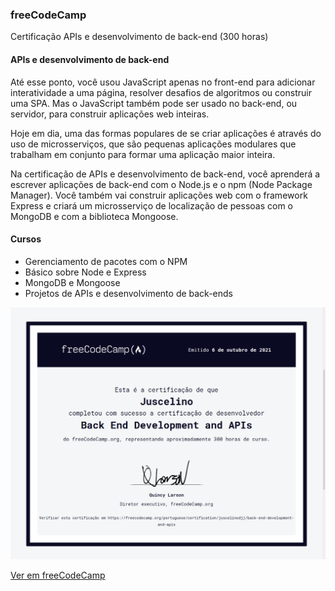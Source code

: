 ### freeCodeCamp
Certificação APIs e desenvolvimento de back-end (300 horas)

#### APIs e desenvolvimento de back-end
Até esse ponto, você usou JavaScript apenas no front-end para adicionar interatividade a uma página, resolver desafios de algoritmos ou construir uma SPA. Mas o JavaScript também pode ser usado no back-end, ou servidor, para construir aplicações web inteiras.

Hoje em dia, uma das formas populares de se criar aplicações é através do uso de microsserviços, que são pequenas aplicações modulares que trabalham em conjunto para formar uma aplicação maior inteira.

Na certificação de APIs e desenvolvimento de back-end, você aprenderá a escrever aplicações de back-end com o Node.js e o npm (Node Package Manager). Você também vai construir aplicações web com o framework Express e criará um microsserviço de localização de pessoas com o MongoDB e com a biblioteca Mongoose.

#### Cursos
- Gerenciamento de pacotes com o NPM
- Básico sobre Node e Express
- MongoDB e Mongoose
- Projetos de APIs e desenvolvimento de back-ends

<img src="https://github.com/juscelinodjj/freecodecamp-js-api-backend/blob/main/screenshot.png">

[Ver em freeCodeCamp](https://freecodecamp.org/portuguese/certification/juscelinodjj/back-end-development-and-apis)